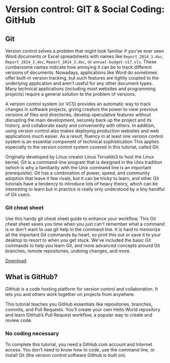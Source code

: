 # Version control: GIT & Social Coding: GitHub

## Git

Version control solves a problem that might look familiar if you’ve ever seen Word documents or Excel spreadsheets with names like `Report_2014_1.doc`, `Report_2014_2.doc`, `Report_2014_3.doc`, or `annual-budget-v17.xls`. These cumbersome names indicate how annoying it can be to track different versions of documents. Nowadays, applications like Word do sometimes offer built-in version tracking, but such features are tightly coupled to the underlying application and aren’t useful for any other document types. Many technical applications (including most websites and programming projects) require a general solution to the problem of versions.

A version control system (or VCS) provides an automatic way to track changes in software projects, giving creators the power to view previous versions of files and directories, develop speculative features without disrupting the main development, securely back up the project and its history, and collaborate easily and conveniently with others. In addition, using version control also makes deploying production websites and web applications much easier. As a result, fluency in at least one version control system is an essential component of technical sophistication This applies especially to the version control system covered in this tutorial, called Git.

Originally developed by Linux creator Linus Torvalds3 to host the Linux kernel, Git is a command-line program that is designed in the Unix tradition (which is why a familiarity with the Unix command line is an important prerequisite). Git has a combination of power, speed, and community adoption that leave it few rivals, but it can be tricky to learn, and other Git tutorials have a tendency to introduce lots of heavy theory, which can be interesting to learn but in practice is really only understood by a tiny handful of Git users.

### Git cheat sheet

Use this handy git cheat sheet guide to enhance your workflow. This Git cheat sheet saves you time when you just can't remember what a command is or don't want to use git help in the command line. It is hard to memorize all the important Git commands by heart, so print this out or save it to your desktop to resort to when you get stuck. We’ve included the basic Git commands to help you learn Git, and more advanced concepts around Git branches, remote repositories, undoing changes, and more. 

[Download](https://www.atlassian.com/dam/jcr:8132028b-024f-4b6b-953e-e68fcce0c5fa/atlassian-git-cheatsheet.pdf)

## What is GitHub?
GitHub is a code hosting platform for version control and collaboration. It lets you and others work together on projects from anywhere.

This tutorial teaches you GitHub essentials like repositories, branches, commits, and Pull Requests. You’ll create your own Hello World repository and learn GitHub’s Pull Request workflow, a popular way to create and review code.

### No coding necessary
To complete this tutorial, you need a GitHub.com account and Internet access. You don’t need to know how to code, use the command line, or install Git (the version control software GitHub is built on).
